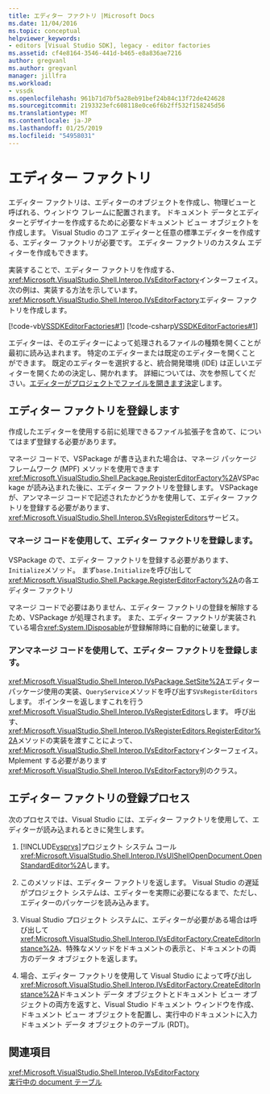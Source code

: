 ```yaml
---
title: エディター ファクトリ |Microsoft Docs
ms.date: 11/04/2016
ms.topic: conceptual
helpviewer_keywords:
- editors [Visual Studio SDK], legacy - editor factories
ms.assetid: cf4e8164-3546-441d-b465-e8a836ae7216
author: gregvanl
ms.author: gregvanl
manager: jillfra
ms.workload:
- vssdk
ms.openlocfilehash: 961b71d7bf5a28eb91bef24b84c13f72de424628
ms.sourcegitcommit: 2193323efc608118e0ce6f6b2ff532f158245d56
ms.translationtype: MT
ms.contentlocale: ja-JP
ms.lasthandoff: 01/25/2019
ms.locfileid: "54958031"
---
```

# <a name="editor-factories"></a>エディター ファクトリ
エディター ファクトリは、エディターのオブジェクトを作成し、物理ビューと呼ばれる、ウィンドウ フレームに配置されます。 ドキュメント データとエディターとデザイナーを作成するために必要なドキュメント ビュー オブジェクトを作成します。 Visual Studio のコア エディターと任意の標準エディターを作成する、エディター ファクトリが必要です。 エディター ファクトリのカスタム エディターを作成もできます。  
  
 実装することで、エディター ファクトリを作成する、<xref:Microsoft.VisualStudio.Shell.Interop.IVsEditorFactory>インターフェイス。 次の例は、実装する方法を示しています。<xref:Microsoft.VisualStudio.Shell.Interop.IVsEditorFactory>エディター ファクトリを作成します。  
  
 [!code-vb[VSSDKEditorFactories#1](../extensibility/codesnippet/VisualBasic/editor-factories_1.vb)]
 [!code-csharp[VSSDKEditorFactories#1](../extensibility/codesnippet/CSharp/editor-factories_1.cs)]  
  
 エディターは、そのエディターによって処理されるファイルの種類を開くことが最初に読み込まれます。 特定のエディターまたは既定のエディターを開くことができます。 既定のエディターを選択すると、統合開発環境 (IDE) は正しいエディターを開くための決定し、開かれます。 詳細については、次を参照してください。[エディターがプロジェクトでファイルを開きます決定](../extensibility/internals/determining-which-editor-opens-a-file-in-a-project.md)します。  
  
## <a name="register-editor-factories"></a>エディター ファクトリを登録します  
 作成したエディターを使用する前に処理できるファイル拡張子を含めて、についてはまず登録する必要があります。  
  
 マネージ コードで、VSPackage が書き込まれた場合は、マネージ パッケージ フレームワーク (MPF) メソッドを使用できます<xref:Microsoft.VisualStudio.Shell.Package.RegisterEditorFactory%2A>VSPackage が読み込まれた後に、エディター ファクトリを登録します。 VSPackage が、アンマネージ コードで記述されたかどうかを使用して、エディター ファクトリを登録する必要があります、<xref:Microsoft.VisualStudio.Shell.Interop.SVsRegisterEditors>サービス。  
  
### <a name="register-an-editor-factory-by-using-managed-code"></a>マネージ コードを使用して、エディター ファクトリを登録します。  
 VSPackage ので、エディター ファクトリを登録する必要があります、`Initialize`メソッド。 まず`base.Initialize`を呼び出して<xref:Microsoft.VisualStudio.Shell.Package.RegisterEditorFactory%2A>の各エディター ファクトリ  
  
 マネージ コードで必要はありません、エディター ファクトリの登録を解除するため、VSPackage が処理されます。 また、エディター ファクトリが実装されている場合<xref:System.IDisposable>が登録解除時に自動的に破棄します。  
  
### <a name="register-an-editor-factory-by-using-unmanaged-code"></a>アンマネージ コードを使用して、エディター ファクトリを登録します。  
 <xref:Microsoft.VisualStudio.Shell.Interop.IVsPackage.SetSite%2A>エディター パッケージ使用の実装、`QueryService`メソッドを呼び出す`SVsRegisterEditors`します。 ポインターを返しますこれを行う<xref:Microsoft.VisualStudio.Shell.Interop.IVsRegisterEditors>します。 呼び出す、<xref:Microsoft.VisualStudio.Shell.Interop.IVsRegisterEditors.RegisterEditor%2A>メソッドの実装を渡すことによって、<xref:Microsoft.VisualStudio.Shell.Interop.IVsEditorFactory>インターフェイス。 Mplement する必要があります<xref:Microsoft.VisualStudio.Shell.Interop.IVsEditorFactory>別のクラス。  
  
## <a name="the-editor-factory-registration-process"></a>エディター ファクトリの登録プロセス  
 次のプロセスでは、Visual Studio には、エディター ファクトリを使用して、エディターが読み込まれるときに発生します。  
  
1. [!INCLUDE[vsprvs](../code-quality/includes/vsprvs_md.md)]プロジェクト システム コール<xref:Microsoft.VisualStudio.Shell.Interop.IVsUIShellOpenDocument.OpenStandardEditor%2A>します。  
  
2. このメソッドは、エディター ファクトリを返します。 Visual Studio の遅延がプロジェクト システムは、エディターを実際に必要になるまで、ただし、エディターのパッケージを読み込みます。  
  
3. Visual Studio プロジェクト システムに、エディターが必要がある場合は呼び出して<xref:Microsoft.VisualStudio.Shell.Interop.IVsEditorFactory.CreateEditorInstance%2A>、特殊なメソッドをドキュメントの表示と、ドキュメントの両方のデータ オブジェクトを返します。  
  
4. 場合、エディター ファクトリを使用して Visual Studio によって呼び出し<xref:Microsoft.VisualStudio.Shell.Interop.IVsEditorFactory.CreateEditorInstance%2A>ドキュメント データ オブジェクトとドキュメント ビュー オブジェクトの両方を返すと、Visual Studio ドキュメント ウィンドウを作成、ドキュメント ビュー オブジェクトを配置し、実行中のドキュメントに入力ドキュメント データ オブジェクトのテーブル (RDT)。  
  
## <a name="see-also"></a>関連項目  
 <xref:Microsoft.VisualStudio.Shell.Interop.IVsEditorFactory>   
 [実行中の document テーブル](../extensibility/internals/running-document-table.md)